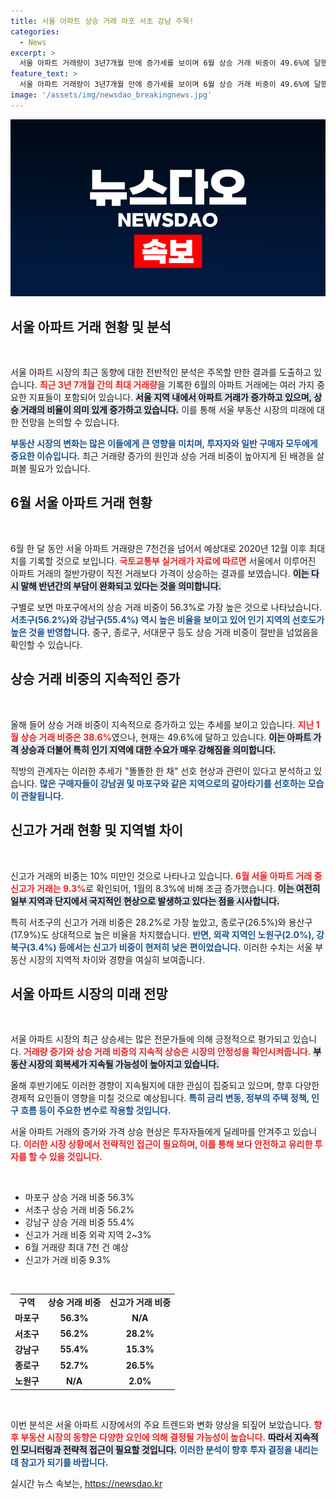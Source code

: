 ```yaml
---
title: 서울 아파트 상승 거래 마포 서초 강남 주목!
categories:
  - News
excerpt: >
  서울 아파트 거래량이 3년7개월 만에 증가세를 보이며 6월 상승 거래 비중이 49.6%에 달했습니다. 특히 마포, 서초, 강남구에서 활발한 거래가 이뤄지고 있습니다. 과연 이 흐름이 계속될 수 있을까요?
feature_text: >
  서울 아파트 거래량이 3년7개월 만에 증가세를 보이며 6월 상승 거래 비중이 49.6%에 달했습니다. 특히 마포, 서초, 강남구에서 활발한 거래가 이뤄지고 있습니다. 과연 이 흐름이 계속될 수 있을까요?
image: '/assets/img/newsdao_breakingnews.jpg'
---
```


<p><img src="/assets/img/newsdao_breakingnews.jpg" alt="ranknews 속보" /></p>

<h2 data-ke-size="size26">서울 아파트 거래 현황 및 분석</h2>

<p data-ke-size="size16">&nbsp;</p>

<p>서울 아파트 시장의 최근 동향에 대한 전반적인 분석은 주목할 만한 결과를 도출하고 있습니다. <b><span style="color: #ee2323;">최근 3년 7개월 간의 최대 거래량</span></b>을 기록한 6월의 아파트 거래에는 여러 가지 중요한 지표들이 포함되어 있습니다. <b><span style="background-color: #21538527;">서울 지역 내에서 아파트 거래가 증가하고 있으며, 상승 거래의 비율이 의미 있게 증가하고 있습니다.</span></b> 이를 통해 서울 부동산 시장의 미래에 대한 전망을 논의할 수 있습니다.</p>

<p><b><span style="color: #1a5490;">부동산 시장의 변화는 많은 이들에게 큰 영향을 미치며, 투자자와 일반 구매자 모두에게 중요한 이슈입니다.</span></b> 최근 거래량 증가의 원인과 상승 거래 비중이 높아지게 된 배경을 살펴볼 필요가 있습니다.</p>

<h2 data-ke-size="size26">6월 서울 아파트 거래 현황</h2>

<p data-ke-size="size16">&nbsp;</p>

<p>6월 한 달 동안 서울 아파트 거래량은 7천건을 넘어서 예상대로 2020년 12월 이후 최대치를 기록할 것으로 보입니다. <b><span style="color: #ee2323;">국토교통부 실거래가 자료에 따르면</span></b> 서울에서 이루어진 아파트 거래의 절반가량이 직전 거래보다 가격이 상승하는 결과를 보였습니다. <b><span style="background-color: #21538527;">이는 다시 말해 반년간의 부담이 완화되고 있다는 것을 의미합니다.</span></b> </p>

<p>구별로 보면 마포구에서의 상승 거래 비중이 56.3%로 가장 높은 것으로 나타났습니다. <b><span style="color: #1a5490;">서초구(56.2%)와 강남구(55.4%) 역시 높은 비율을 보이고 있어 인기 지역의 선호도가 높은 것을 반영합니다.</span></b> 중구, 종로구, 서대문구 등도 상승 거래 비중이 절반을 넘었음을 확인할 수 있습니다.</p>

<h2 data-ke-size="size26">상승 거래 비중의 지속적인 증가</h2>

<p data-ke-size="size16">&nbsp;</p>

<p>올해 들어 상승 거래 비중이 지속적으로 증가하고 있는 추세를 보이고 있습니다. <b><span style="color: #ee2323;">지난 1월 상승 거래 비중은 38.6%</span></b>였으나, 현재는 49.6%에 달하고 있습니다. <b><span style="background-color: #21538527;">이는 아파트 가격 상승과 더불어 특히 인기 지역에 대한 수요가 매우 강해짐을 의미합니다.</span></b> </p>

<p>직방의 관계자는 이러한 추세가 "똘똘한 한 채" 선호 현상과 관련이 있다고 분석하고 있습니다. <b><span style="color: #1a5490;">많은 구매자들이 강남권 및 마포구와 같은 지역으로의 갈아타기를 선호하는 모습이 관찰됩니다.</span></b> </p>

<h2 data-ke-size="size26">신고가 거래 현황 및 지역별 차이</h2>

<p data-ke-size="size16">&nbsp;</p>

<p>신고가 거래의 비중는 10% 미만인 것으로 나타나고 있습니다. <b><span style="color: #ee2323;">6월 서울 아파트 거래 중 신고가 거래는 9.3%</span></b>로 확인되어, 1월의 8.3%에 비해 조금 증가했습니다. <b><span style="background-color: #21538527;">이는 여전히 일부 지역과 단지에서 국지적인 현상으로 발생하고 있다는 점을 시사합니다.</span></b> </p>

<p>특히 서초구의 신고가 거래 비중은 28.2%로 가장 높았고, 종로구(26.5%)와 용산구(17.9%)도 상대적으로 높은 비율을 차지했습니다. <b><span style="color: #1a5490;">반면, 외곽 지역인 노원구(2.0%), 강북구(3.4%) 등에서는 신고가 비중이 현저히 낮은 편이었습니다.</span></b> 이러한 수치는 서울 부동산 시장의 지역적 차이와 경향을 여실히 보여줍니다.</p>

<h2 data-ke-size="size26">서울 아파트 시장의 미래 전망</h2>

<p data-ke-size="size16">&nbsp;</p>

<p>서울 아파트 시장의 최근 상승세는 많은 전문가들에 의해 긍정적으로 평가되고 있습니다. <b><span style="color: #ee2323;">거래량 증가와 상승 거래 비중의 지속적 상승은 시장의 안정성을 확인시켜줍니다.</span></b> <b><span style="background-color: #21538527;">부동산 시장의 회복세가 지속될 가능성이 높아지고 있습니다.</span></b> </p>

<p>올해 후반기에도 이러한 경향이 지속될지에 대한 관심이 집중되고 있으며, 향후 다양한 경제적 요인들이 영향을 미칠 것으로 예상됩니다. <b><span style="color: #1a5490;">특히 금리 변동, 정부의 주택 정책, 인구 흐름 등이 주요한 변수로 작용할 것입니다.</span></b> </p>

<p>서울 아파트 거래의 증가와 가격 상승 현상은 투자자들에게 딜레마를 안겨주고 있습니다. <b><span style="color: #ee2323;">이러한 시장 상황에서 전략적인 접근이 필요하며, 이를 통해 보다 안전하고 유리한 투자를 할 수 있을 것입니다.</span></b></p>

<p data-ke-size="size16">&nbsp;</p>

<ul>
    <li>마포구 상승 거래 비중 56.3%</li>
    <li>서초구 상승 거래 비중 56.2%</li>
    <li>강남구 상승 거래 비중 55.4%</li>
    <li>신고가 거래 비중 외곽 지역 2~3%</li>
    <li>6월 거래량 최대 7천 건 예상</li>
    <li>신고가 거래 비중 9.3%</li>
</ul>

<p data-ke-size="size16">&nbsp;</p>

<table>
    <tr>
        <td style="text-align: center; height: 17px;"><b>구역</b></td>
        <td style="text-align: center; height: 17px;"><b>상승 거래 비중</b></td>
        <td style="text-align: center; height: 17px;"><b>신고가 거래 비중</b></td>
    </tr>
    <tr>
        <td style="text-align: center; height: 17px;"><b>마포구</b></td>
        <td style="text-align: center; height: 17px;"><b>56.3%</b></td>
        <td style="text-align: center; height: 17px;"><b>N/A</b></td>
    </tr>
    <tr>
        <td style="text-align: center; height: 17px;"><b>서초구</b></td>
        <td style="text-align: center; height: 17px;"><b>56.2%</b></td>
        <td style="text-align: center; height: 17px;"><b>28.2%</b></td>
    </tr>
    <tr>
        <td style="text-align: center; height: 17px;"><b>강남구</b></td>
        <td style="text-align: center; height: 17px;"><b>55.4%</b></td>
        <td style="text-align: center; height: 17px;"><b>15.3%</b></td>
    </tr>
    <tr>
        <td style="text-align: center; height: 17px;"><b>종로구</b></td>
        <td style="text-align: center; height: 17px;"><b>52.7%</b></td>
        <td style="text-align: center; height: 17px;"><b>26.5%</b></td>
    </tr>
    <tr>
        <td style="text-align: center; height: 17px;"><b>노원구</b></td>
        <td style="text-align: center; height: 17px;"><b>N/A</b></td>
        <td style="text-align: center; height: 17px;"><b>2.0%</b></td>
    </tr>
</table>

<p data-ke-size="size16">&nbsp;</p>

<p>이번 분석은 서울 아파트 시장에서의 주요 트렌드와 변화 양상을 되짚어 보았습니다. <b><span style="color: #ee2323;">향후 부동산 시장의 동향은 다양한 요인에 의해 결정될 가능성이 높습니다.</span></b> <b><span style="background-color: #21538527;">따라서 지속적인 모니터링과 전략적 접근이 필요할 것입니다.</span></b> <b><span style="color: #1a5490;">이러한 분석이 향후 투자 결정을 내리는데 참고가 되기를 바랍니다.</span></b></p>
실시간 뉴스 속보는, <a href="https://newsdao.kr" rel="dofollow">https://newsdao.kr</a>


